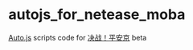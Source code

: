 # autojs_for_netease_moba
[Auto.js](https://www.coolapk.com/apk/com.stardust.scriptdroid) scripts code for [决战！平安京](http://moba.163.com/) beta
